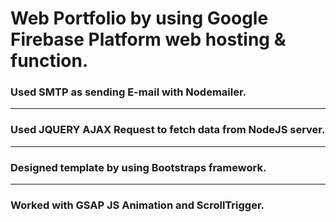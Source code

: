 # Web Portfolio by using Google Firebase Platform web hosting & function.

### Used SMTP as sending E-mail with Nodemailer.
----
### Used JQUERY AJAX Request to fetch data from NodeJS server.
----
### Designed template by using Bootstraps framework.
----
### Worked with GSAP JS Animation and ScrollTrigger.